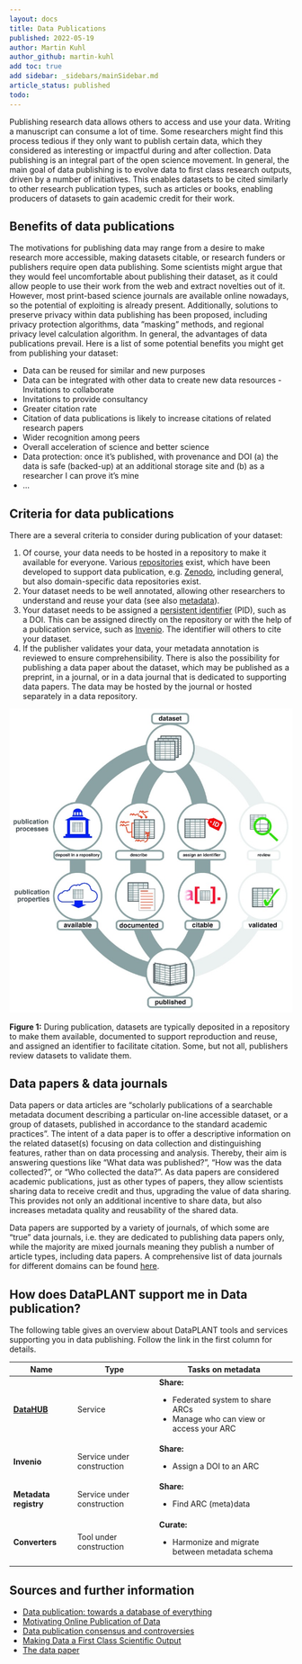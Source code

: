 ```yaml
---
layout: docs
title: Data Publications
published: 2022-05-19
author: Martin Kuhl
author_github: martin-kuhl
add toc: true
add sidebar: _sidebars/mainSidebar.md
article_status: published
todo:
---
```



Publishing research data allows others to access and use your data. Writing a manuscript can consume a lot of time. Some researchers might find this process tedious if they only want to publish certain data, which they considered as interesting or impactful during and after collection. Data publishing is an integral part of the open science movement. In general, the main goal of data publishing is to evolve data to first class research outputs, driven by a number of initiatives. This enables datasets to be cited similarly to other research publication types, such as articles or books, enabling producers of datasets to gain academic credit for their work.

## Benefits of data publications

The motivations for publishing data may range from a desire to make research more accessible, making datasets citable, or research funders or publishers require open data publishing. Some scientists might argue that they would feel uncomfortable about publishing their dataset, as it could allow people to use their work from the web and extract novelties out of it. However, most print-based science journals are available online nowadays, so the potential of exploiting is already present. Additionally, solutions to preserve privacy within data publishing has been proposed, including privacy protection algorithms, data ”masking” methods, and regional privacy level calculation algorithm. In general, the advantages of data publications prevail. Here is a list of some potential benefits you might get from publishing your dataset:

- Data can be reused for similar and new purposes
- Data can be integrated with other data to create new data resources - Invitations to collaborate
- Invitations to provide consultancy
- Greater citation rate
- Citation of data publications is likely to increase citations of related research papers
- Wider recognition among peers
- Overall acceleration of science and better science
- Data protection: once it’s published, with provenance and DOI (a) the data is safe (backed-up) at an additional storage site and (b) as a researcher I can prove it’s mine
- ...

## Criteria for data publications

There are a several criteria to consider during publication of your dataset:

1. Of course, your data needs to be hosted in a repository to make it available for everyone. Various [repositories][kb-PublicDataRepositories] exist, which have been developed to support data publication, e.g. [Zenodo][ext-zenodo], including general, but also domain-specific data repositories exist.
2. Your dataset needs to be well annotated, allowing other researchers to understand and reuse your data (see also [metadata][kb-Metadata]).
3. Your dataset needs to be assigned a [persistent identifier][kb-PersistentIdentifiers] (PID), such as a DOI. This can be assigned directly on the repository or with the help of a publication service, such as [Invenio][ext-invenio]. The identifier will others to cite your dataset.
4. If the publisher validates your data, your metadata annotation is reviewed to ensure comprehensibility.
There is also the possibility for publishing a data paper about the dataset, which may be published as a preprint, in a journal, or in a data journal that is dedicated to supporting data papers. The data may be hosted by the journal or hosted separately in a data repository.

<!-- TODO 
Within-article referencing does not work properly? 
Also, not really needed here. 
For more information see [data papers & data journals](#data-papers--data-journals).
-->


![Data publishing](../img/DataPublication.jpg)

**Figure 1:** During publication, datasets are typically deposited in a repository to make them available, documented to support reproduction and reuse, and assigned an identifier to facilitate citation. Some, but not all, publishers review datasets to validate them.

## Data papers & data journals

Data papers or data articles are “scholarly publications of a searchable metadata document describing a particular on-line accessible dataset, or a group of datasets, published in accordance to the standard academic practices”. The intent of a data paper is to offer a descriptive information on the related dataset(s) focusing on data collection and distinguishing features, rather than on data processing and analysis. Thereby, their aim is answering questions like “What data was published?”, “How was the data collected?”, or “Who collected the data?”. As data papers are considered academic publications, just as other types of papers, they allow scientists sharing data to receive credit and thus, upgrading the value of data sharing. This provides not only an additional incentive to share data, but also increases metadata quality and reusability of the shared data.

Data papers are supported by a variety of journals, of which some are “true” data journals, i.e. they are dedicated to publishing data papers only, while the majority are mixed journals meaning they publish a number of article types, including data papers. A comprehensive list of data journals for different domains can be found [here][ext-DataJournals].

## How does DataPLANT support me in Data publication?

The following table gives an overview about DataPLANT tools and services supporting you in data publishing. Follow the link in the first column for details.

Name | Type | Tasks on metadata
----------------|-----------|------------------
**[DataHUB][kb-DataHub]** | Service | **Share:** <ul><li>Federated system to share ARCs</li><li>Manage who can view or access your ARC</li></ul>
**Invenio** | Service under construction | **Share:** <ul><li>Assign a DOI to an ARC</li></ul>
**Metadata registry** | Service under construction | **Share:** <ul><li>Find ARC (meta)data</li></ul>
**Converters** | Tool under construction | **Curate:** <ul><li>Harmonize and migrate between metadata schema

## Sources and further information

- [Data publication: towards a database of everything](https://doi.org/10.1186/1756-0500-2-113)
- [Motivating Online Publication of Data](https://doi.org/10.1525/bio.2009.59.5.9)
- [Data publication consensus and controversies](https://dx.doi.org/10.12688%2Ff1000research.3979.3)
- [Making Data a First Class Scientific Output](https://doi.org/10.2218/ijdc.v7i1.218)
- [The data paper](https://dx.doi.org/10.1186%2F1471-2105-12-S15-S2)

<!-- Knowledge base cross-references -->

[kb-Metadata]: ./Metadata.html "Metadata"
[kb-PersistentIdentifiers]: ./PersistentIdentifiers.html  "Persistent Identifiers"
[kb-DataHub]: ./DataHub.html "DataPLANT DataHUB"
[kb-PublicDataRepositories]: ./PublicDataRepositories.html "Repositories"

<!-- DataPLANT web links -->

<!-- Reference web links -->

[ext-zenodo]: <https://zenodo.org/> "Zenodo"
[ext-invenio]: <https://inveniosoftware.org/products/rdm/> "Invenio"
[ext-DataJournals]: https://www.researchdata.uni-jena.de/en/information/data-publication "RDM Jena Data Journals"
